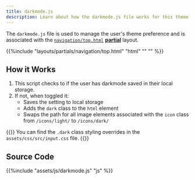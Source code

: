 ```yaml
---
title: darkmode.js
description: Learn about how the darkmode.js file works for this theme. 
---
```


The `darkmode.js` file is used to manage the user's theme preference and is associated with the [`navigation/top.html`](/reference/layouts/partials/navigation/top.html) [**partial**](/reference/layouts/partials) layout. 

{{%include "layouts/partials/navigation/top.html" "html" "<!-- Dark Mode -->" "" %}}

## How it Works 

1. This script checks to if the user has darkmode saved in their local storage.
2. If not, when toggled it:
   - Saves the setting to local storage
   - Adds the `dark` class to the `html` element
   - Swaps the path for all image elements associated with the `icon` class from `/icons/light/` to `/icons/dark/`

{{<notice tip>}}
You can find the `.dark` class styling overrides in the `assets/css/src/input.css` file.
{{</notice>}}

## Source Code 

{{%include "assets/js/darkmode.js" "js" %}}